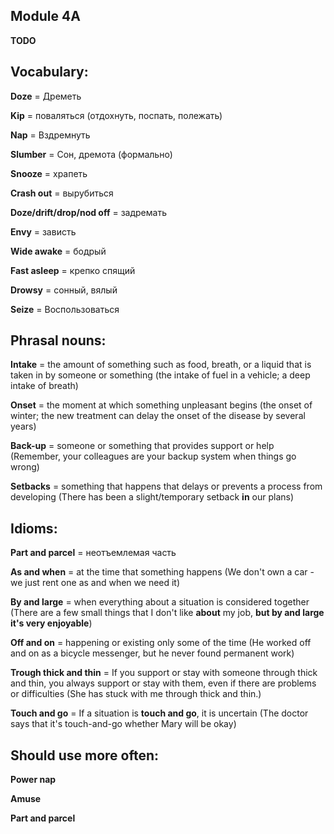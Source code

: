 
Module 4A
---

**TODO**

Vocabulary:
---

**Doze** = Дреметь

**Kip** = поваляться (отдохнуть, поспать, полежать)

**Nap** = Вздремнуть

**Slumber** = Сон, дремота (формально)

**Snooze** = храпеть

**Crash out** = вырубиться

**Doze/drift/drop/nod off** = задремать

**Envy** = зависть

**Wide awake** = бодрый

**Fast asleep** = крепко спящий

**Drowsy** = сонный, вялый

**Seize** = Воспользоваться

Phrasal nouns:
---

**Intake** = the amount of something such as food, breath, or a liquid that is taken in by someone or something (the intake of fuel in a vehicle; a deep intake of breath)

**Onset** = the moment at which something unpleasant begins (the onset of winter; the new treatment can delay the onset of the disease by several years)

**Back-up** = someone or something that provides support or help (Remember, your colleagues are your backup system when things go wrong)

**Setbacks** = something that happens that delays or prevents a process from developing (There has been a slight/temporary setback **in** our plans)

Idioms:
---

**Part and parcel** = неотъемлемая часть

**As and when** = at the time that something happens (We don't own a car - we just rent one as and when we need it)

**By and large** = when everything about a situation is considered together (There are a few small things that I don't like **about** my job, **but by and large it's very enjoyable**)

**Off and on** = happening or existing only some of the time (He worked off and on as a bicycle messenger, but he never found permanent work)

**Trough thick and thin** = If you support or stay with someone through thick and thin, you always support or stay with them, even if there are problems or difficulties (She has stuck with me through thick and thin.)

**Touch and go** = If a situation is **touch and go**, it is uncertain (The doctor says that it's touch-and-go whether Mary will be okay)

Should use more often:
---

**Power nap**

**Amuse**

**Part and parcel**
